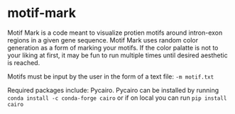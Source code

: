 # motif-mark

Motif Mark is a code meant to visualize protien motifs around intron-exon regions in a given gene sequence. Motif Mark uses random color generation as a form of marking your motifs. If the color palatte is not to your liking at first, it may be fun to run multiple times until desired aesthetic is reached. 

Motifs must be input by the user in the form of a text file: ```-m motif.txt```


Required packages include: Pycairo.
Pycairo can be installed by running ```conda install -c conda-forge cairo``` or if on local you can run ```pip install cairo```
